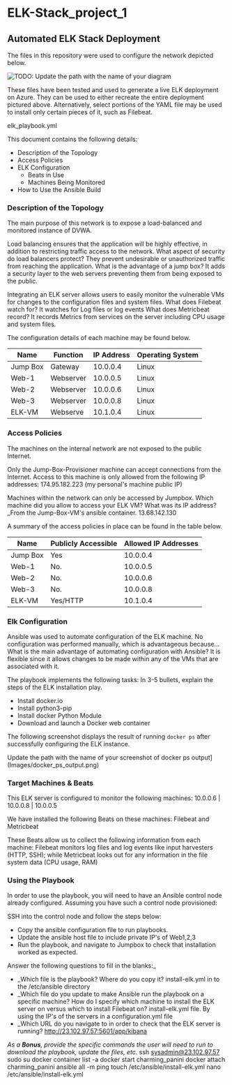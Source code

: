 # ELK-Stack_project_1
## Automated ELK Stack Deployment

The files in this repository were used to configure the network depicted below.

![TODO: Update the path with the name of your diagram](Images/diagram_filename.png)

These files have been tested and used to generate a live ELK deployment on Azure. They can be used to either recreate the entire deployment pictured above. Alternatively, select portions of the YAML file may be used to install only certain pieces of it, such as Filebeat.

  elk_playbook.yml

This document contains the following details:
- Description of the Topology
- Access Policies
- ELK Configuration
  - Beats in Use
  - Machines Being Monitored
- How to Use the Ansible Build


### Description of the Topology

The main purpose of this network is to expose a load-balanced and monitored instance of DVWA.

Load balancing ensures that the application will be highly effective, in addition to restricting traffic access to the network.
	What aspect of security do load balancers protect? 
	They prevent undesirable or unauthorized traffic from reaching the application.
	What is the advantage of a jump box? 
	It adds a security layer to the web servers preventing them from being exposed to the public.

Integrating an ELK server allows users to easily monitor the vulnerable VMs for changes to the configuration files and system files.
What does Filebeat watch for? It watches for Log files or log events
What does Metricbeat record? It records Metrics from services on the server including CPU usage and system files.

The configuration details of each machine may be found below.

| Name    | Function | IP Address | Operating System |
|---------|----------|------------|------------------|
| Jump Box| Gateway  | 10.0.0.4   | Linux            |
| Web-1   | Webserver| 10.0.0.5   | Linux            |
| Web-2   | Webserver| 10.0.0.6   | Linux            |
| Web-3   | Webserver| 10.0.0.8   | Linux            |
| ELK-VM  | Webserve | 10.1.0.4   | Linux            |


### Access Policies

The machines on the internal network are not exposed to the public Internet. 

Only the Jump-Box-Provisioner machine can accept connections from the Internet. Access to this machine is only allowed from the following IP addresses: 174.95.182.223 (my personal's machine public IP)

Machines within the network can only be accessed by Jumpbox.
Which machine did you allow to access your ELK VM? What was its IP address?_From the Jump-Box-VM's ansible container. 13.68.142.130

A summary of the access policies in place can be found in the table below.

| Name     | Publicly Accessible | Allowed IP Addresses |
|----------|---------|----------------------|
| Jump Box | Yes     | 10.0.0.4   | 174.95.182.223|10.0.0.5,6,8,4
| Web-1   | No.      | 10.0.0.5   | 13.68.142.130 | 10.0.0.4       
| Web-2   | No.      | 10.0.0.6   | 13.68.142.130 | 10.0.0.4       
| Web-3   | No.      | 10.0.0.8   | 13.68.142.130 | 10.0.0.4       
| ELK-VM  | Yes/HTTP | 10.1.0.4   | 13.68.142.130 | 10.0.0.4   
### Elk Configuration

Ansible was used to automate configuration of the ELK machine. No configuration was performed manually, which is advantageous because...
What is the main advantage of automating configuration with Ansible? It is flexible since it allows changes to be made within any of the VMs that are associated with it.

The playbook implements the following tasks:
In 3-5 bullets, explain the steps of the ELK installation play. 
- Install docker.io
- Install python3-pip
- Install docker Python Module
- Download and launch a Docker web container

The following screenshot displays the result of running `docker ps` after successfully configuring the ELK instance.

Update the path with the name of your screenshot of docker ps output](Images/docker_ps_output.png)

### Target Machines & Beats
This ELK server is configured to monitor the following machines:
10.0.0.6 | 10.0.0.8 | 10.0.0.5

We have installed the following Beats on these machines:
Filebeat and Metricbeat

These Beats allow us to collect the following information from each machine:
Filebeat monitors log files and log events like input harvesters (HTTP, SSH); while Metricbeat looks out for any information in the file system data (CPU usage, RAM)

### Using the Playbook
In order to use the playbook, you will need to have an Ansible control node already configured. Assuming you have such a control node provisioned: 

SSH into the control node and follow the steps below:
- Copy the ansible configuration file to run playbooks.
- Update the ansible host file to include private IP's of Web1,2,3
- Run the playbook, and navigate to Jumpbox to check that installation worked as expected.

 Answer the following questions to fill in the blanks:_
- _Which file is the playbook? Where do you copy it? install-elk.yml in to the /etc/ansible directory
- _Which file do you update to make Ansible run the playbook on a specific machine? How do I specify which machine to install the ELK server on versus which to install Filebeat on? install-elk.yml file. By using the IP's of the servers in a configuration.yml file
- _Which URL do you navigate to in order to check that the ELK server is running? http://23.102.97.57:5601/app/kibana

_As a **Bonus**, provide the specific commands the user will need to run to download the playbook, update the files, etc._
ssh sysadmin@23.102.97.57
sudo su
docker container list -a
docker start charming_panini
docker attach charming_panini
ansible all -m ping
touch /etc/ansible/install-elk.yml
nano /etc/ansible/install-elk.yml

